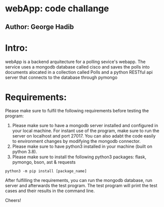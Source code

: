 # webApp: code challange
## Author: George Hadib

# Intro:
webApp is a backend arquitecture for a polling sevice's webapp. The service uses a mongodb database called cisco and saves the polls into documents alocated in a collection called Polls and a python RESTful api server that connects to the database through pymongo

# Requirements:
Please make sure to fulfil the following requirements before testing the program:
1. Please make sure to have a mongodb server installed and configured in your local machine. For instant use of the program, make sure to run the server on localhost and port 27017. You can also adabt the code easily to environment changes by modifying the mongodb connector.
2. Please make sure to have python3 installed in your machine (built on python 3.8).
3. Please make sure to install the following python3 packages: flask, pymongo, bson, ast & requests

`python3 -m pip install [package_name]`


After fulfilling the requirements, you can run the mongodb database, run server and afterwards the test program. The test program will print the test cases and their results in the command line.

Cheers!
